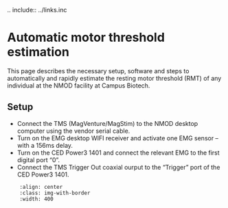 .. include:: ../links.inc

# Automatic motor threshold estimation

This page describes the necessary setup, software and steps to automatically and rapidly estimate the resting motor threshold (RMT) of any individual at the NMOD facility at Campus Biotech.

## Setup

- Connect the TMS (MagVenture/MagStim) to the NMOD desktop computer using the vendor serial cable.
- Turn on the EMG desktop WIFI receiver and activate one EMG sensor – with a 156ms delay.
- Turn on the CED Power3 1401 and connect the relevant EMG to the first digital port “0”.
- Connect the TMS Trigger Out coaxial ourput to the “Trigger” port of the CED Power3 1401.


```{image} ../_static/motor/Tuto_MTAT_1.png
    :align: center
    :class: img-with-border
    :width: 400
```